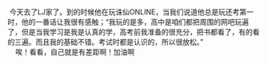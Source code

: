 <div id="sina_keyword_ad_area2" class="articalContent  ">
			<div>&nbsp;<wbr>
今天去了LJ家了。到的时候他在玩诛仙ONLINE，当我们说道他总是玩还考第一时，他的一番话让我很有感触；“我玩的是多，高中是咱们都把周围的网吧玩遍了，但是当我学习是我是认真的学，高考前我准备的很充分，把书都看了，有的看的三遍。而且我的基础不错。考试时都是认识的，所以很放松。”</DIV>
<div>
&nbsp;<wbr>&nbsp;<wbr>&nbsp;<wbr>&nbsp;<wbr>
唉！看看，自己就是有差距啊！加油啊</DIV>							
		</div>